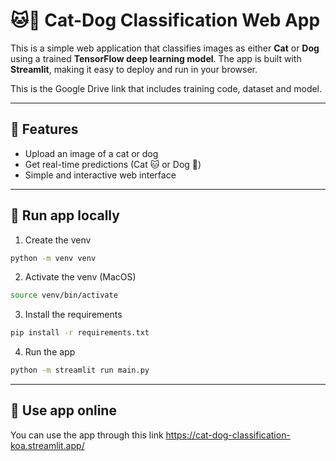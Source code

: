 # 🐱🐶 Cat-Dog Classification Web App

This is a simple web application that classifies images as either **Cat** or **Dog** using a trained **TensorFlow deep learning model**. The app is built with **Streamlit**, making it easy to deploy and run in your browser.

This is the Google Drive link that includes training code, dataset and model.

---

## 🚀 Features
- Upload an image of a cat or dog
- Get real-time predictions (Cat 🐱 or Dog 🐶)
- Simple and interactive web interface

---

## 📁 Run app locally
1. Create the venv
```bash
python -m venv venv
```

2. Activate the venv (MacOS)
```bash
source venv/bin/activate
```

3. Install the requirements
```bash
pip install -r requirements.txt
```

4. Run the app
```bash
python -m streamlit run main.py
```

---

## 📁 Use app online
You can use the app through this link 
https://cat-dog-classification-koa.streamlit.app/
